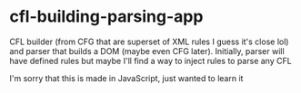 # cfl-building-parsing-app
CFL builder (from CFG that are superset of XML rules I guess it's close lol) and parser that builds a DOM (maybe even CFG later). Initially, parser will have defined rules but maybe I'll find a way to inject rules to parse any CFL 

I'm sorry that this is made in JavaScript, just wanted to learn it
